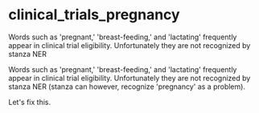 # clinical_trials_pregnancy
Words such as 'pregnant,' 'breast-feeding,' and 'lactating' frequently appear in clinical trial eligibility. Unfortunately they are not recognized by stanza NER

Words such as 'pregnant,' 'breast-feeding,' and 'lactating' frequently appear in clinical trial eligibility. Unfortunately they are not recognized by stanza NER (stanza can however, recognize 'pregnancy' as a problem).

Let's fix this.
